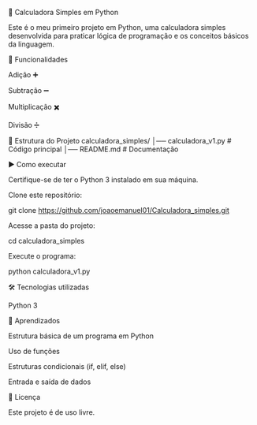 🧮 Calculadora Simples em Python

Este é o meu primeiro projeto em Python, uma calculadora simples desenvolvida para praticar lógica de programação e os conceitos básicos da linguagem.

🚀 Funcionalidades

Adição ➕

Subtração ➖

Multiplicação ✖️

Divisão ➗

📂 Estrutura do Projeto
calculadora_simples/
│── calculadora_v1.py   # Código principal
│── README.md        # Documentação

▶️ Como executar

Certifique-se de ter o Python 3 instalado em sua máquina.

Clone este repositório:

git clone https://github.com/joaoemanuel01/Calculadora_simples.git


Acesse a pasta do projeto:

cd calculadora_simples


Execute o programa:

python calculadora_v1.py

🛠️ Tecnologias utilizadas

Python 3

📌 Aprendizados

Estrutura básica de um programa em Python

Uso de funções

Estruturas condicionais (if, elif, else)

Entrada e saída de dados

📜 Licença

Este projeto é de uso livre.
